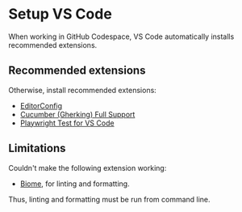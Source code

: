 # Setup VS Code

When working in GitHub Codespace, VS Code automatically installs recommended extensions.

## Recommended extensions
Otherwise, install recommended extensions:

- [EditorConfig](https://marketplace.visualstudio.com/items?itemName=EditorConfig.EditorConfig)
- [Cucumber (Gherking) Full Support](https://marketplace.visualstudio.com/items?itemName=alexkrechik.cucumberautocomplete)
- [Playwright Test for VS Code](https://marketplace.visualstudio.com/items?itemName=ms-playwright.playwright)

## Limitations
Couldn't make the following extension working:

- [Biome](https://marketplace.visualstudio.com/items?itemName=biomejs.biome), for linting and formatting.

Thus, linting and formatting must be run from command line.
